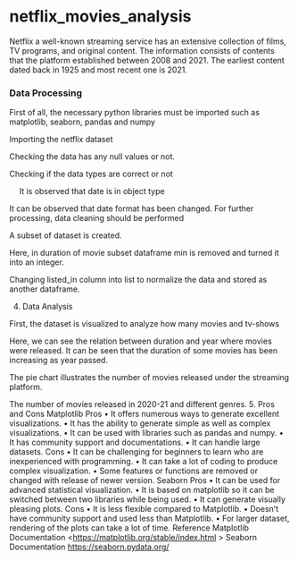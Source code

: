 # netflix_movies_analysis
Netflix a well-known streaming service has an extensive collection of films, TV programs, and original content. The information consists of contents that the platform established between 2008 and 2021. The earliest content dated back in 1925 and most recent one is 2021.

###	Data Processing
First of all, the necessary python libraries must be imported such as matplotlib, seaborn, pandas and numpy

Importing the netflix dataset

Checking the data has any null values or not.
 
Checking if the data types are correct or not
 
 
It is observed that date is in object type
 
 
It can be observed that date format has been changed.
For further processing, data cleaning should be performed
 
A subset of dataset is created.
 
Here, in duration of movie subset dataframe min is removed and turned it into an integer.
 
 
Changing listed_in column into list to normalize the data and stored as another dataframe. 
 
4.	Data Analysis
 
First, the dataset is visualized to analyze how many movies and tv-shows 
 
Here, we can see the relation between duration and year where movies were released. It can be seen that the duration of some movies has been increasing as year passed. 
 
The pie chart illustrates the number of movies released under the streaming platform.
 
The number of movies released in 2020-21 and different genres. 
5.	Pros and Cons
Matplotlib
Pros
•	It offers numerous ways to generate excellent visualizations.
•	It has the ability to generate simple as well as complex visualizations.
•	It can be used with libraries such as pandas and numpy.
•	It has community support and documentations.
•	It can handle large datasets.
Cons
•	It can be challenging for beginners to learn who are inexperienced with programming.
•	It can take a lot of coding to produce complex visualization.
•	Some features or functions are removed or changed with release of newer version.
Seaborn
Pros
•	It can be used for advanced statistical visualization.
•	It is based on matplotlib so it can be switched between two libraries while being used.
•	It can generate visually pleasing plots.
Cons
•	It is less flexible compared to Matplotlib.
•	Doesn’t have community support and used less than Matplotlib.
•	For larger dataset, rendering of the plots can take a lot of time.
Reference
Matplotlib Documentation <https://matplotlib.org/stable/index.html >
Seaborn Documentation <https://seaborn.pydata.org/>

